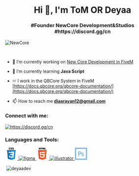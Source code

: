 <h1 align="center">Hi 👋, I'm ToM OR Deyaa</h1>
<h3 align="center">#Founder NewCore Development&Studios #https://discord.gg/cn</h3>
<img align="center" src="https://cdn.discordapp.com/attachments/938867732248678491/1077288173887045722/NCLogowithout_text.png" alt="NewCore" />

<p align="left"> <a href="https://twitter.com/" target="blank"><img src="https://img.shields.io/twitter/follow/?logo=twitter&style=for-the-badge" alt="" /></a> </p>

- 🔭 I’m currently working on [New Core Development in FiveM](https://discord.gg/cn)

- 🌱 I’m currently learning **Java Script**

- ♾️ I work in the QBCore System in FiveM [https://docs.qbcore.org/qbcore-documentation/](https://docs.qbcore.org/qbcore-documentation/)

- 📫 How to reach me **diaarayan12@gmail.com**

<h3 align="left">Connect with me:</h3>
<p align="left">
<a href="https://discord.gg/https://discord.gg/cn" target="blank"><img align="center" src="https://raw.githubusercontent.com/rahuldkjain/github-profile-readme-generator/master/src/images/icons/Social/discord.svg" alt="https://discord.gg/cn" height="30" width="40" /></a>
</p>

<h3 align="left">Languages and Tools:</h3>
<p align="left"> <a href="https://www.w3schools.com/css/" target="_blank" rel="noreferrer"> <img src="https://raw.githubusercontent.com/devicons/devicon/master/icons/css3/css3-original-wordmark.svg" alt="css3" width="40" height="40"/> </a> <a href="https://www.figma.com/" target="_blank" rel="noreferrer"> <img src="https://www.vectorlogo.zone/logos/figma/figma-icon.svg" alt="figma" width="40" height="40"/> </a> <a href="https://www.w3.org/html/" target="_blank" rel="noreferrer"> <img src="https://raw.githubusercontent.com/devicons/devicon/master/icons/html5/html5-original-wordmark.svg" alt="html5" width="40" height="40"/> </a> <a href="https://www.adobe.com/in/products/illustrator.html" target="_blank" rel="noreferrer"> <img src="https://www.vectorlogo.zone/logos/adobe_illustrator/adobe_illustrator-icon.svg" alt="illustrator" width="40" height="40"/> </a> <a href="https://www.photoshop.com/en" target="_blank" rel="noreferrer"> <img src="https://raw.githubusercontent.com/devicons/devicon/master/icons/photoshop/photoshop-line.svg" alt="photoshop" width="40" height="40"/> </a> </p>

<p>&nbsp;<img align="center" src="https://github-readme-stats.vercel.app/api?username=deyaadev&show_icons=true&locale=en" alt="deyaadev" /></p>

